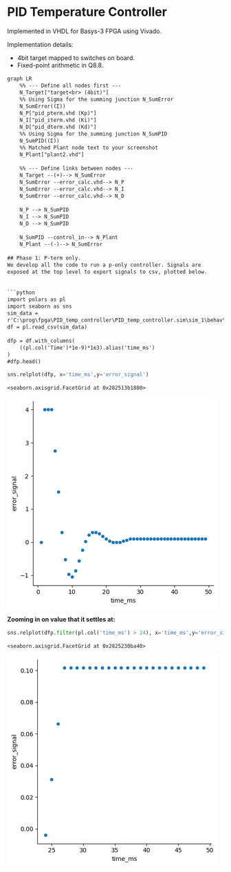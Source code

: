 # PID Temperature Controller
Implemented in VHDL for Basys-3 FPGA using Vivado. 

Implementation details:
* 4bit target mapped to switches on board.
* Fixed-point arithmetic in Q8.8.

```mermaid
graph LR
    %% --- Define all nodes first ---
    N_Target["target<br> (4bit)"]
    %% Using Sigma for the summing junction N_SumError
    N_SumError((Σ))
    N_P["pid_pterm.vhd (Kp)"]
    N_I["pid_iterm.vhd (Ki)"]
    N_D["pid_dterm.vhd (Kd)"]
    %% Using Sigma for the summing junction N_SumPID
    N_SumPID((Σ))
    %% Matched Plant node text to your screenshot
    N_Plant["plant2.vhd"]

    %% --- Define links between nodes ---
    N_Target --(+)--> N_SumError
    N_SumError --error_calc.vhd--> N_P
    N_SumError --error_calc.vhd--> N_I
    N_SumError --error_calc.vhd--> N_D

    N_P --> N_SumPID
    N_I --> N_SumPID
    N_D --> N_SumPID

    N_SumPID --control_in--> N_Plant
    N_Plant --(-)--> N_SumError

## Phase 1: P-term only. 
We develop all the code to run a p-only controller. Signals are exposed at the top level to export signals to csv, plotted below.


```python
import polars as pl
import seaborn as sns
sim_data = r'C:\prog\fpga\PID_temp_controller\PID_temp_controller.sim\sim_1\behav\xsim\pid_simulation_data.csv'
df = pl.read_csv(sim_data)

dfp = df.with_columns(
    ((pl.col('Time')*1e-9)*1e3).alias('time_ms')
)
#dfp.head()
```


```python
sns.relplot(dfp, x='time_ms',y='error_signal')
```




    <seaborn.axisgrid.FacetGrid at 0x282513b1880>




    
![png](README_files/README_3_1.png)
    


**Zooming in on value that it settles at:**


```python
sns.relplot(dfp.filter(pl.col('time_ms') > 24), x='time_ms',y='error_signal')
```




    <seaborn.axisgrid.FacetGrid at 0x2825230ba40>




    
![png](README_files/README_5_1.png)
    



```python

```
